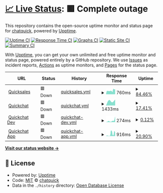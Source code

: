 # [📈 Live Status](https://status.quicksales.vn): <!--live status--> **🟥 Complete outage**

This repository contains the open-source uptime monitor and status page for [chatquick](https://status.quicksales.vn), powered by [Upptime](https://github.com/upptime/upptime).

[![Uptime CI](https://github.com/chatquick/status/workflows/Uptime%20CI/badge.svg)](https://github.com/chatquick/status/actions?query=workflow%3A%22Uptime+CI%22)
[![Response Time CI](https://github.com/chatquick/status/workflows/Response%20Time%20CI/badge.svg)](https://github.com/chatquick/status/actions?query=workflow%3A%22Response+Time+CI%22)
[![Graphs CI](https://github.com/chatquick/status/workflows/Graphs%20CI/badge.svg)](https://github.com/chatquick/status/actions?query=workflow%3A%22Graphs+CI%22)
[![Static Site CI](https://github.com/chatquick/status/workflows/Static%20Site%20CI/badge.svg)](https://github.com/chatquick/status/actions?query=workflow%3A%22Static+Site+CI%22)
[![Summary CI](https://github.com/chatquick/status/workflows/Summary%20CI/badge.svg)](https://github.com/chatquick/status/actions?query=workflow%3A%22Summary+CI%22)

With [Upptime](https://upptime.js.org), you can get your own unlimited and free uptime monitor and status page, powered entirely by a GitHub repository. We use [Issues](https://github.com/chatquick/status/issues) as incident reports, [Actions](https://github.com/chatquick/status/actions) as uptime monitors, and [Pages](https://status.quicksales.vn) for the status page.

<!--start: status pages-->
<!-- This summary is generated by Upptime (https://github.com/upptime/upptime) -->
<!-- Do not edit this manually, your changes will be overwritten -->
<!-- prettier-ignore -->
| URL | Status | History | Response Time | Uptime |
| --- | ------ | ------- | ------------- | ------ |
| <img alt="" src="https://icons.duckduckgo.com/ip3/www.quicksales.vn.ico" height="13"> [Quicksales](https://www.quicksales.vn) | 🟥 Down | [quicksales.yml](https://github.com/chatquick/status/commits/HEAD/history/quicksales.yml) | <details><summary><img alt="Response time graph" src="./graphs/quicksales/response-time-week.png" height="20"> 760ms</summary><br><a href="https://status.quicksales.vn/history/quicksales"><img alt="Response time 719" src="https://img.shields.io/endpoint?url=https%3A%2F%2Fraw.githubusercontent.com%2Fchatquick%2Fstatus%2FHEAD%2Fapi%2Fquicksales%2Fresponse-time.json"></a><br><a href="https://status.quicksales.vn/history/quicksales"><img alt="24-hour response time 1008" src="https://img.shields.io/endpoint?url=https%3A%2F%2Fraw.githubusercontent.com%2Fchatquick%2Fstatus%2FHEAD%2Fapi%2Fquicksales%2Fresponse-time-day.json"></a><br><a href="https://status.quicksales.vn/history/quicksales"><img alt="7-day response time 760" src="https://img.shields.io/endpoint?url=https%3A%2F%2Fraw.githubusercontent.com%2Fchatquick%2Fstatus%2FHEAD%2Fapi%2Fquicksales%2Fresponse-time-week.json"></a><br><a href="https://status.quicksales.vn/history/quicksales"><img alt="30-day response time 719" src="https://img.shields.io/endpoint?url=https%3A%2F%2Fraw.githubusercontent.com%2Fchatquick%2Fstatus%2FHEAD%2Fapi%2Fquicksales%2Fresponse-time-month.json"></a><br><a href="https://status.quicksales.vn/history/quicksales"><img alt="1-year response time 719" src="https://img.shields.io/endpoint?url=https%3A%2F%2Fraw.githubusercontent.com%2Fchatquick%2Fstatus%2FHEAD%2Fapi%2Fquicksales%2Fresponse-time-year.json"></a></details> | <details><summary><a href="https://status.quicksales.vn/history/quicksales">84.46%</a></summary><a href="https://status.quicksales.vn/history/quicksales"><img alt="All-time uptime 92.29%" src="https://img.shields.io/endpoint?url=https%3A%2F%2Fraw.githubusercontent.com%2Fchatquick%2Fstatus%2FHEAD%2Fapi%2Fquicksales%2Fuptime.json"></a><br><a href="https://status.quicksales.vn/history/quicksales"><img alt="24-hour uptime 99.89%" src="https://img.shields.io/endpoint?url=https%3A%2F%2Fraw.githubusercontent.com%2Fchatquick%2Fstatus%2FHEAD%2Fapi%2Fquicksales%2Fuptime-day.json"></a><br><a href="https://status.quicksales.vn/history/quicksales"><img alt="7-day uptime 84.46%" src="https://img.shields.io/endpoint?url=https%3A%2F%2Fraw.githubusercontent.com%2Fchatquick%2Fstatus%2FHEAD%2Fapi%2Fquicksales%2Fuptime-week.json"></a><br><a href="https://status.quicksales.vn/history/quicksales"><img alt="30-day uptime 92.29%" src="https://img.shields.io/endpoint?url=https%3A%2F%2Fraw.githubusercontent.com%2Fchatquick%2Fstatus%2FHEAD%2Fapi%2Fquicksales%2Fuptime-month.json"></a><br><a href="https://status.quicksales.vn/history/quicksales"><img alt="1-year uptime 92.29%" src="https://img.shields.io/endpoint?url=https%3A%2F%2Fraw.githubusercontent.com%2Fchatquick%2Fstatus%2FHEAD%2Fapi%2Fquicksales%2Fuptime-year.json"></a></details>
| <img alt="" src="https://icons.duckduckgo.com/ip3/chat.quicksales.vn.ico" height="13"> [Quickchat](https://chat.quicksales.vn) | 🟥 Down | [quickchat.yml](https://github.com/chatquick/status/commits/HEAD/history/quickchat.yml) | <details><summary><img alt="Response time graph" src="./graphs/quickchat/response-time-week.png" height="20"> 1433ms</summary><br><a href="https://status.quicksales.vn/history/quickchat"><img alt="Response time 736" src="https://img.shields.io/endpoint?url=https%3A%2F%2Fraw.githubusercontent.com%2Fchatquick%2Fstatus%2FHEAD%2Fapi%2Fquickchat%2Fresponse-time.json"></a><br><a href="https://status.quicksales.vn/history/quickchat"><img alt="24-hour response time 1491" src="https://img.shields.io/endpoint?url=https%3A%2F%2Fraw.githubusercontent.com%2Fchatquick%2Fstatus%2FHEAD%2Fapi%2Fquickchat%2Fresponse-time-day.json"></a><br><a href="https://status.quicksales.vn/history/quickchat"><img alt="7-day response time 1433" src="https://img.shields.io/endpoint?url=https%3A%2F%2Fraw.githubusercontent.com%2Fchatquick%2Fstatus%2FHEAD%2Fapi%2Fquickchat%2Fresponse-time-week.json"></a><br><a href="https://status.quicksales.vn/history/quickchat"><img alt="30-day response time 736" src="https://img.shields.io/endpoint?url=https%3A%2F%2Fraw.githubusercontent.com%2Fchatquick%2Fstatus%2FHEAD%2Fapi%2Fquickchat%2Fresponse-time-month.json"></a><br><a href="https://status.quicksales.vn/history/quickchat"><img alt="1-year response time 736" src="https://img.shields.io/endpoint?url=https%3A%2F%2Fraw.githubusercontent.com%2Fchatquick%2Fstatus%2FHEAD%2Fapi%2Fquickchat%2Fresponse-time-year.json"></a></details> | <details><summary><a href="https://status.quicksales.vn/history/quickchat">17.41%</a></summary><a href="https://status.quicksales.vn/history/quickchat"><img alt="All-time uptime 43.68%" src="https://img.shields.io/endpoint?url=https%3A%2F%2Fraw.githubusercontent.com%2Fchatquick%2Fstatus%2FHEAD%2Fapi%2Fquickchat%2Fuptime.json"></a><br><a href="https://status.quicksales.vn/history/quickchat"><img alt="24-hour uptime 99.93%" src="https://img.shields.io/endpoint?url=https%3A%2F%2Fraw.githubusercontent.com%2Fchatquick%2Fstatus%2FHEAD%2Fapi%2Fquickchat%2Fuptime-day.json"></a><br><a href="https://status.quicksales.vn/history/quickchat"><img alt="7-day uptime 17.41%" src="https://img.shields.io/endpoint?url=https%3A%2F%2Fraw.githubusercontent.com%2Fchatquick%2Fstatus%2FHEAD%2Fapi%2Fquickchat%2Fuptime-week.json"></a><br><a href="https://status.quicksales.vn/history/quickchat"><img alt="30-day uptime 43.68%" src="https://img.shields.io/endpoint?url=https%3A%2F%2Fraw.githubusercontent.com%2Fchatquick%2Fstatus%2FHEAD%2Fapi%2Fquickchat%2Fuptime-month.json"></a><br><a href="https://status.quicksales.vn/history/quickchat"><img alt="1-year uptime 43.68%" src="https://img.shields.io/endpoint?url=https%3A%2F%2Fraw.githubusercontent.com%2Fchatquick%2Fstatus%2FHEAD%2Fapi%2Fquickchat%2Fuptime-year.json"></a></details>
| <img alt="" src="https://icons.duckduckgo.com/ip3/dev.quicksales.vn.ico" height="13"> [Quickchat Dev](https://dev.quicksales.vn) | 🟥 Down | [quickchat-dev.yml](https://github.com/chatquick/status/commits/HEAD/history/quickchat-dev.yml) | <details><summary><img alt="Response time graph" src="./graphs/quickchat-dev/response-time-week.png" height="20"> 274ms</summary><br><a href="https://status.quicksales.vn/history/quickchat-dev"><img alt="Response time 2697" src="https://img.shields.io/endpoint?url=https%3A%2F%2Fraw.githubusercontent.com%2Fchatquick%2Fstatus%2FHEAD%2Fapi%2Fquickchat-dev%2Fresponse-time.json"></a><br><a href="https://status.quicksales.vn/history/quickchat-dev"><img alt="24-hour response time 0" src="https://img.shields.io/endpoint?url=https%3A%2F%2Fraw.githubusercontent.com%2Fchatquick%2Fstatus%2FHEAD%2Fapi%2Fquickchat-dev%2Fresponse-time-day.json"></a><br><a href="https://status.quicksales.vn/history/quickchat-dev"><img alt="7-day response time 274" src="https://img.shields.io/endpoint?url=https%3A%2F%2Fraw.githubusercontent.com%2Fchatquick%2Fstatus%2FHEAD%2Fapi%2Fquickchat-dev%2Fresponse-time-week.json"></a><br><a href="https://status.quicksales.vn/history/quickchat-dev"><img alt="30-day response time 2697" src="https://img.shields.io/endpoint?url=https%3A%2F%2Fraw.githubusercontent.com%2Fchatquick%2Fstatus%2FHEAD%2Fapi%2Fquickchat-dev%2Fresponse-time-month.json"></a><br><a href="https://status.quicksales.vn/history/quickchat-dev"><img alt="1-year response time 2697" src="https://img.shields.io/endpoint?url=https%3A%2F%2Fraw.githubusercontent.com%2Fchatquick%2Fstatus%2FHEAD%2Fapi%2Fquickchat-dev%2Fresponse-time-year.json"></a></details> | <details><summary><a href="https://status.quicksales.vn/history/quickchat-dev">0.12%</a></summary><a href="https://status.quicksales.vn/history/quickchat-dev"><img alt="All-time uptime 30.00%" src="https://img.shields.io/endpoint?url=https%3A%2F%2Fraw.githubusercontent.com%2Fchatquick%2Fstatus%2FHEAD%2Fapi%2Fquickchat-dev%2Fuptime.json"></a><br><a href="https://status.quicksales.vn/history/quickchat-dev"><img alt="24-hour uptime 0.00%" src="https://img.shields.io/endpoint?url=https%3A%2F%2Fraw.githubusercontent.com%2Fchatquick%2Fstatus%2FHEAD%2Fapi%2Fquickchat-dev%2Fuptime-day.json"></a><br><a href="https://status.quicksales.vn/history/quickchat-dev"><img alt="7-day uptime 0.12%" src="https://img.shields.io/endpoint?url=https%3A%2F%2Fraw.githubusercontent.com%2Fchatquick%2Fstatus%2FHEAD%2Fapi%2Fquickchat-dev%2Fuptime-week.json"></a><br><a href="https://status.quicksales.vn/history/quickchat-dev"><img alt="30-day uptime 30.00%" src="https://img.shields.io/endpoint?url=https%3A%2F%2Fraw.githubusercontent.com%2Fchatquick%2Fstatus%2FHEAD%2Fapi%2Fquickchat-dev%2Fuptime-month.json"></a><br><a href="https://status.quicksales.vn/history/quickchat-dev"><img alt="1-year uptime 30.00%" src="https://img.shields.io/endpoint?url=https%3A%2F%2Fraw.githubusercontent.com%2Fchatquick%2Fstatus%2FHEAD%2Fapi%2Fquickchat-dev%2Fuptime-year.json"></a></details>
| <img alt="" src="https://icons.duckduckgo.com/ip3/app.quicksales.vn.ico" height="13"> [Quickchat App](https://app.quicksales.vn) | 🟥 Down | [quickchat-app.yml](https://github.com/chatquick/status/commits/HEAD/history/quickchat-app.yml) | <details><summary><img alt="Response time graph" src="./graphs/quickchat-app/response-time-week.png" height="20"> 916ms</summary><br><a href="https://status.quicksales.vn/history/quickchat-app"><img alt="Response time 630" src="https://img.shields.io/endpoint?url=https%3A%2F%2Fraw.githubusercontent.com%2Fchatquick%2Fstatus%2FHEAD%2Fapi%2Fquickchat-app%2Fresponse-time.json"></a><br><a href="https://status.quicksales.vn/history/quickchat-app"><img alt="24-hour response time 987" src="https://img.shields.io/endpoint?url=https%3A%2F%2Fraw.githubusercontent.com%2Fchatquick%2Fstatus%2FHEAD%2Fapi%2Fquickchat-app%2Fresponse-time-day.json"></a><br><a href="https://status.quicksales.vn/history/quickchat-app"><img alt="7-day response time 916" src="https://img.shields.io/endpoint?url=https%3A%2F%2Fraw.githubusercontent.com%2Fchatquick%2Fstatus%2FHEAD%2Fapi%2Fquickchat-app%2Fresponse-time-week.json"></a><br><a href="https://status.quicksales.vn/history/quickchat-app"><img alt="30-day response time 630" src="https://img.shields.io/endpoint?url=https%3A%2F%2Fraw.githubusercontent.com%2Fchatquick%2Fstatus%2FHEAD%2Fapi%2Fquickchat-app%2Fresponse-time-month.json"></a><br><a href="https://status.quicksales.vn/history/quickchat-app"><img alt="1-year response time 630" src="https://img.shields.io/endpoint?url=https%3A%2F%2Fraw.githubusercontent.com%2Fchatquick%2Fstatus%2FHEAD%2Fapi%2Fquickchat-app%2Fresponse-time-year.json"></a></details> | <details><summary><a href="https://status.quicksales.vn/history/quickchat-app">20.90%</a></summary><a href="https://status.quicksales.vn/history/quickchat-app"><img alt="All-time uptime 41.12%" src="https://img.shields.io/endpoint?url=https%3A%2F%2Fraw.githubusercontent.com%2Fchatquick%2Fstatus%2FHEAD%2Fapi%2Fquickchat-app%2Fuptime.json"></a><br><a href="https://status.quicksales.vn/history/quickchat-app"><img alt="24-hour uptime 95.59%" src="https://img.shields.io/endpoint?url=https%3A%2F%2Fraw.githubusercontent.com%2Fchatquick%2Fstatus%2FHEAD%2Fapi%2Fquickchat-app%2Fuptime-day.json"></a><br><a href="https://status.quicksales.vn/history/quickchat-app"><img alt="7-day uptime 20.90%" src="https://img.shields.io/endpoint?url=https%3A%2F%2Fraw.githubusercontent.com%2Fchatquick%2Fstatus%2FHEAD%2Fapi%2Fquickchat-app%2Fuptime-week.json"></a><br><a href="https://status.quicksales.vn/history/quickchat-app"><img alt="30-day uptime 41.12%" src="https://img.shields.io/endpoint?url=https%3A%2F%2Fraw.githubusercontent.com%2Fchatquick%2Fstatus%2FHEAD%2Fapi%2Fquickchat-app%2Fuptime-month.json"></a><br><a href="https://status.quicksales.vn/history/quickchat-app"><img alt="1-year uptime 41.12%" src="https://img.shields.io/endpoint?url=https%3A%2F%2Fraw.githubusercontent.com%2Fchatquick%2Fstatus%2FHEAD%2Fapi%2Fquickchat-app%2Fuptime-year.json"></a></details>

<!--end: status pages-->

[**Visit our status website →**](https://status.quicksales.vn)

## 📄 License

- Powered by: [Upptime](https://github.com/upptime/upptime)
- Code: [MIT](./LICENSE) © [chatquick](https://status.quicksales.vn)
- Data in the `./history` directory: [Open Database License](https://opendatacommons.org/licenses/odbl/1-0/)
